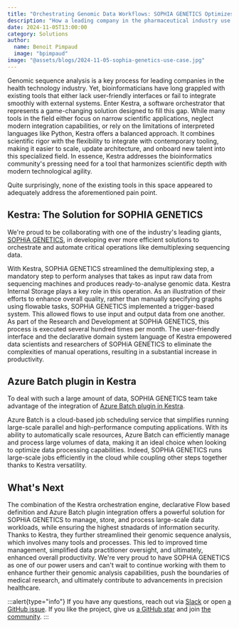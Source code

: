 ```yaml
---
title: "Orchestrating Genomic Data Workflows: SOPHIA GENETICS Optimizes Operations with Kestra"
description: "How a leading company in the pharmaceutical industry use Kestra to orchestrate genomic data workflows?"
date: 2024-11-05T13:00:00
category: Solutions
author:
  name: Benoit Pimpaud
  image: "bpimpaud"
image: "@assets/blogs/2024-11-05-sophia-genetics-use-case.jpg"
---
```


Genomic sequence analysis is a key process for leading companies in the health technology industry. Yet, bioinformaticians have long grappled with existing tools that either lack user-friendly interfaces or fail to integrate smoothly with external systems. Enter Kestra, a software orchestrator that represents a game-changing solution designed to fill this gap. While many tools in the field either focus on narrow scientific applications, neglect modern integration capabilities, or rely on the limitations of interpreted languages like Python, Kestra offers a balanced approach. It combines scientific rigor with the flexibility to integrate with contemporary tooling, making it easier to scale, update architecture, and onboard new talent into this specialized field. In essence, Kestra addresses the bioinformatics community's pressing need for a tool that harmonizes scientific depth with modern technological agility.

Quite surprisingly, none of the existing tools in this space appeared to adequately address the aforementioned pain point.


## Kestra: The Solution for SOPHIA GENETICS

We're proud to be collaborating with one of the industry's leading giants, [SOPHiA GENETICS](https://www.sophiagenetics.com), in developing ever more efficient solutions to orchestrate and automate critical operations like demultiplexing sequencing data.

With Kestra, SOPHiA GENETICS streamlined the demultiplexing step, a mandatory step to perform analyses that takes as input raw data from sequencing machines and produces ready-to-analyse genomic data. Kestra Internal Storage plays a key role in this operation. As an illustration of their efforts to enhance overall quality, rather than manually specifying graphs using flowable tasks, SOPHiA GENETICS implemented a trigger-based system. This allowed flows to use input and output data from one another. As part of the Research and Development at SOPHiA GENETICS, this process is executed several hundred times per month. The user-friendly interface and the declarative domain system language of Kestra empowered data scientists and researchers of SOPHiA GENETICS to eliminate the complexities of manual operations, resulting in a substantial increase in productivity.

## Azure Batch plugin in Kestra

To deal with such a large amount of data, SOPHIA GENETICS team take advantage of the integration of [Azure Batch plugin in Kestra](/plugins/plugin-azure).

Azure Batch is a cloud-based job scheduling service that simplifies running large-scale parallel and high-performance computing applications. With its ability to automatically scale resources, Azure Batch can efficiently manage and process large volumes of data, making it an ideal choice when looking to optimize data processing capabilities. Indeed, SOPHiA GENETICS runs large-scale jobs efficiently in the cloud while coupling other steps together thanks to Kestra versatility.


## What's Next

The combination of the Kestra orchestration engine, declarative Flow based definition and Azure Batch plugin integration offers a powerful solution for SOPHiA GENETICS to manage, store, and process large-scale data workloads, while ensuring the highest stnadards of information security. Thanks to Kestra, they further streamlined their genomic sequence analysis, which involves many tools and processes. This led to improved time management, simplified data practitioner oversight, and ultimately, enhanced overall productivity. We're very proud to have SOPHiA GENETICS as one of our power users and can't wait to continue working with them to enhance further their genomic analysis capabilities, push the boundaries of medical research, and ultimately contribute to advancements in precision healthcare.


:::alert{type="info"}
If you have any questions, reach out via [Slack](https://kestra.io/slack) or open [a GitHub issue](https://github.com/kestra-io/kestra).
If you like the project, give us [a GitHub star](https://github.com/kestra-io/kestra) and join [the community](https://kestra.io/slack).
:::
